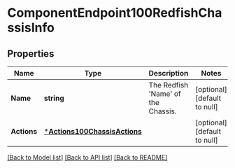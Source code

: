 # ComponentEndpoint100RedfishChassisInfo

## Properties
Name | Type | Description | Notes
------------ | ------------- | ------------- | -------------
**Name** | **string** | The Redfish &#x27;Name&#x27; of the Chassis. | [optional] [default to null]
**Actions** | [***Actions100ChassisActions**](Actions_1.0.0_ChassisActions.md) |  | [optional] [default to null]

[[Back to Model list]](../README.md#documentation-for-models) [[Back to API list]](../README.md#documentation-for-api-endpoints) [[Back to README]](../README.md)


